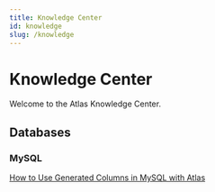 ```yaml
---
title: Knowledge Center
id: knowledge
slug: /knowledge
---
```


# Knowledge Center

Welcome to the Atlas Knowledge Center.

## Databases

### MySQL

[How to Use Generated Columns in MySQL with Atlas](mysql/generated_columns.md)

